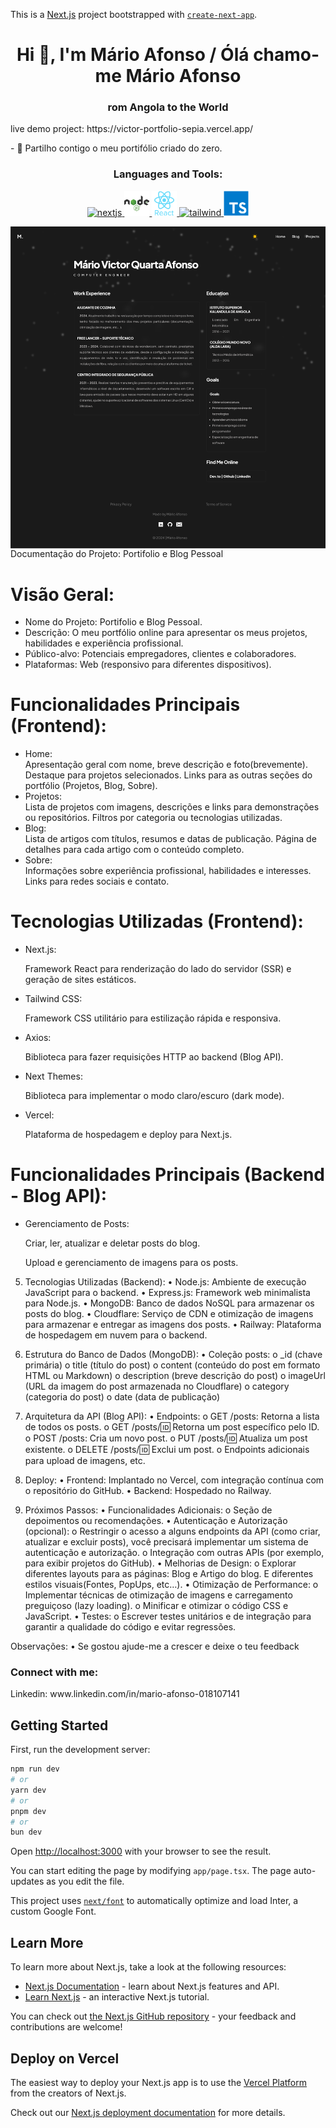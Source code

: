 This is a [Next.js](https://nextjs.org/) project bootstrapped with [`create-next-app`](https://github.com/vercel/next.js/tree/canary/packages/create-next-app).

<h1 align="center">Hi 👋, I'm Mário Afonso / Ólá chamo-me Mário Afonso</h1>
<h3 align="center">rom Angola to the World</h3>

<p> live demo project: https://victor-portfolio-sepia.vercel.app/
 </p>
- 🤝 Partilho contigo o meu portifólio criado do zero.

<h3 align="center">Languages and Tools:</h3>
<p align="center"> <a href="https://nextjs.org/" target="_blank" rel="noreferrer"> <img src="https://cdn.worldvectorlogo.com/logos/nextjs-2.svg" alt="nextjs" width="40" height="40"/> </a> <a href="https://nodejs.org" target="_blank" rel="noreferrer"> <img src="https://raw.githubusercontent.com/devicons/devicon/master/icons/nodejs/nodejs-original-wordmark.svg" alt="nodejs" width="40" height="40"/> </a>  <a href="https://reactjs.org/" target="_blank" rel="noreferrer"> <img src="https://raw.githubusercontent.com/devicons/devicon/master/icons/react/react-original-wordmark.svg" alt="react" width="40" height="40"/> </a> <a href="https://tailwindcss.com/" target="_blank" rel="noreferrer"> <img src="https://www.vectorlogo.zone/logos/tailwindcss/tailwindcss-icon.svg" alt="tailwind" width="40" height="40"/> </a> <a href="https://www.typescriptlang.org/" target="_blank" rel="noreferrer"> <img src="https://raw.githubusercontent.com/devicons/devicon/master/icons/typescript/typescript-original.svg" alt="typescript" width="40" height="40"/> </a> </p>
<img src="/src/app/icons/screenshot.png" align="center">
Documentação do Projeto: Portifolio e Blog Pessoal

<h1>Visão Geral:</h1>    
<ul>
<li>Nome do Projeto: Portifolio e Blog Pessoal.</li>
<li>Descrição: O meu portfólio online para apresentar os meus projetos, habilidades e experiência profissional.</li>
<li>Público-alvo: Potenciais empregadores, clientes e colaboradores.</li>
<li>Plataformas: Web (responsivo para diferentes dispositivos).</li>
</ul>

<h1>Funcionalidades Principais (Frontend):</h1>
<ul>
<li>Home:</li>
Apresentação geral com nome, breve descrição e foto(brevemente).
Destaque para projetos selecionados.
Links para as outras seções do portfólio (Projetos, Blog, Sobre).
<li>Projetos:</li>
Lista de projetos com imagens, descrições e links para demonstrações ou repositórios.
Filtros por categoria ou tecnologias utilizadas.
<li>Blog:</li>
Lista de artigos com títulos, resumos e datas de publicação.
   Página de detalhes para cada artigo com o conteúdo completo.
   <li>Sobre:</li>
   Informações sobre experiência profissional, habilidades e interesses.
   Links para redes sociais e contato.

</ul>

<h1> Tecnologias Utilizadas (Frontend):</h1>
  <ul>
  <li>Next.js:</li>
<p>Framework React para renderização do lado do servidor (SSR) e geração de sites estáticos.</p>

<li>Tailwind CSS:</li> 
<p>Framework CSS utilitário para estilização rápida e responsiva.</p>

<li>Axios:</li>
<p>Biblioteca para fazer requisições HTTP ao backend (Blog API).</p>

<li>Next Themes:</li> <p>Biblioteca para implementar o modo claro/escuro (dark mode).</p>
<li>Vercel:</li>
<p>Plataforma de hospedagem e deploy para Next.js.</p>
  </ul>

<h1>Funcionalidades Principais (Backend - Blog API):</h1>
<ul>
<li>Gerenciamento de Posts:</li>
   <p>Criar, ler, atualizar e deletar posts do blog.</p>
   <p>Upload e gerenciamento de imagens para os posts.</p>
</ul>

5. Tecnologias Utilizadas (Backend):
   • Node.js: Ambiente de execução JavaScript para o backend.
   • Express.js: Framework web minimalista para Node.js.
   • MongoDB: Banco de dados NoSQL para armazenar os posts do blog.
   • Cloudflare: Serviço de CDN e otimização de imagens para armazenar e entregar as imagens dos posts.
   • Railway: Plataforma de hospedagem em nuvem para o backend.

6. Estrutura do Banco de Dados (MongoDB):
   • Coleção posts:
   o \_id (chave primária)
   o title (título do post)
   o content (conteúdo do post em formato HTML ou Markdown)
   o description (breve descrição do post)
   o imageUrl (URL da imagem do post armazenada no Cloudflare)
   o category (categoria do post)
   o date (data de publicação)

7. Arquitetura da API (Blog API):
   • Endpoints:
   o GET /posts: Retorna a lista de todos os posts.
   o GET /posts/:id: Retorna um post específico pelo ID.
   o POST /posts: Cria um novo post.
   o PUT /posts/:id: Atualiza um post existente.
   o DELETE /posts/:id: Exclui um post.
   o Endpoints adicionais para upload de imagens, etc.

8. Deploy:
   • Frontend: Implantado no Vercel, com integração contínua com o repositório do GitHub.
   • Backend: Hospedado no Railway.

9. Próximos Passos:
   • Funcionalidades Adicionais:
   o Seção de depoimentos ou recomendações.
   • Autenticação e Autorização (opcional):
   o Restringir o acesso a alguns endpoints da API (como criar, atualizar e excluir posts), você precisará implementar um sistema de autenticação e autorização.
   o Integração com outras APIs (por exemplo, para exibir projetos do GitHub).
   • Melhorias de Design:
   o Explorar diferentes layouts para as páginas: Blog e Artigo do blog. E diferentes estilos visuais(Fontes, PopUps, etc…).
   • Otimização de Performance:
   o Implementar técnicas de otimização de imagens e carregamento preguiçoso (lazy loading).
   o Minificar e otimizar o código CSS e JavaScript.
   • Testes:
   o Escrever testes unitários e de integração para garantir a qualidade do código e evitar regressões.

Observações:
• Se gostou ajude-me a crescer e deixe o teu feedback

<h3 align="left">Connect with me:</h3>
<p align="left"> Linkedin: www.linkedin.com/in/mario-afonso-018107141
</p>

## Getting Started

First, run the development server:

```bash
npm run dev
# or
yarn dev
# or
pnpm dev
# or
bun dev
```

Open [http://localhost:3000](http://localhost:3000) with your browser to see the result.

You can start editing the page by modifying `app/page.tsx`. The page auto-updates as you edit the file.

This project uses [`next/font`](https://nextjs.org/docs/basic-features/font-optimization) to automatically optimize and load Inter, a custom Google Font.

## Learn More

To learn more about Next.js, take a look at the following resources:

- [Next.js Documentation](https://nextjs.org/docs) - learn about Next.js features and API.
- [Learn Next.js](https://nextjs.org/learn) - an interactive Next.js tutorial.

You can check out [the Next.js GitHub repository](https://github.com/vercel/next.js/) - your feedback and contributions are welcome!

## Deploy on Vercel

The easiest way to deploy your Next.js app is to use the [Vercel Platform](https://vercel.com/new?utm_medium=default-template&filter=next.js&utm_source=create-next-app&utm_campaign=create-next-app-readme) from the creators of Next.js.

Check out our [Next.js deployment documentation](https://nextjs.org/docs/deployment) for more details.
